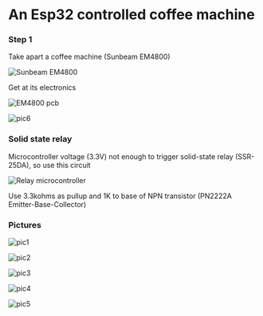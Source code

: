 # An Esp32 controlled coffee machine

### Step 1

Take apart a coffee machine (Sunbeam EM4800)

![Sunbeam EM4800](https://github.com/microcontrollersig/coffee-machine-esp32/raw/master/EM4800C_primary_1.jpg)

Get at its electronics

![EM4800 pcb](https://github.com/microcontrollersig/coffee-machine-esp32/raw/master/coffee-machine_bb.jpg)



![pic6](https://github.com/microcontrollersig/coffee-machine-esp32/raw/master/IMG_20181124_204517.jpg)

### Solid state relay

Microcontroller voltage (3.3V) not enough to trigger solid-state relay (SSR-25DA), so use this circuit

![Relay microcontroller](https://github.com/microcontrollersig/coffee-machine-esp32/raw/master/relay-microcontroller.jpg)

Use 3.3kohms as pullup and 1K to base of NPN transistor (PN2222A Emitter-Base-Collector)

### Pictures

![pic1](https://raw.githubusercontent.com/microcontrollersig/coffee-machine-esp32/master/IMG_20181124_194302.jpg)

![pic2](https://raw.githubusercontent.com/microcontrollersig/coffee-machine-esp32/master/IMG_20181124_194315.jpg)

![pic3](https://raw.githubusercontent.com/microcontrollersig/coffee-machine-esp32/master/IMG_20181124_192732.jpg)

![pic4](https://raw.githubusercontent.com/microcontrollersig/coffee-machine-esp32/master/IMG_20181124_192812.jpg)

![pic5](https://raw.githubusercontent.com/microcontrollersig/coffee-machine-esp32/master/IMG_20181124_194257.jpg)

